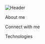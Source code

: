 ![Header](https://github.com/Shahnoz18/Shahnoz18/blob/main/assets/img.avif)

About me 

Connect with me

Technologies
